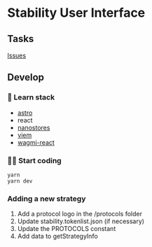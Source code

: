 # Stability User Interface

## Tasks

[Issues](https://github.com/stabilitydao/stability-ui/issues)

## Develop

### 👀 Learn stack

- [astro](https://docs.astro.build/en/getting-started/)
- react
- [nanostores](https://github.com/nanostores/nanostores)
- [viem](https://viem.sh/docs/getting-started.html)
- [wagmi-react](https://wagmi.sh/react/getting-started)

### 🧑‍🚀 Start coding

```
yarn
yarn dev
```

### Adding a new strategy

1. Add a protocol logo in the /protocols folder
2. Update stability.tokenlist.json (if necessary)
3. Update the PROTOCOLS constant
4. Add data to getStrategyInfo
